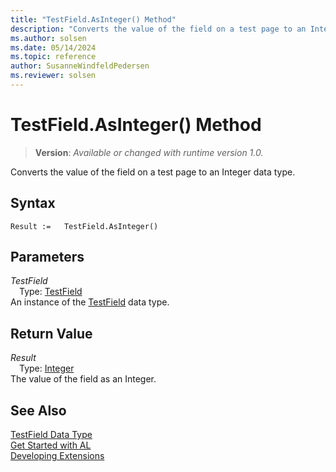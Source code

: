 ```yaml
---
title: "TestField.AsInteger() Method"
description: "Converts the value of the field on a test page to an Integer data type."
ms.author: solsen
ms.date: 05/14/2024
ms.topic: reference
author: SusanneWindfeldPedersen
ms.reviewer: solsen
---
```

[//]: # (START>DO_NOT_EDIT)
[//]: # (IMPORTANT:Do not edit any of the content between here and the END>DO_NOT_EDIT.)
[//]: # (Any modifications should be made in the .xml files in the ModernDev repo.)
# TestField.AsInteger() Method
> **Version**: _Available or changed with runtime version 1.0._

Converts the value of the field on a test page to an Integer data type.


## Syntax
```AL
Result :=   TestField.AsInteger()
```
## Parameters
*TestField*  
&emsp;Type: [TestField](testfield-data-type.md)  
An instance of the [TestField](testfield-data-type.md) data type.  

## Return Value
*Result*  
&emsp;Type: [Integer](../integer/integer-data-type.md)  
The value of the field as an Integer.


[//]: # (IMPORTANT: END>DO_NOT_EDIT)
## See Also
[TestField Data Type](testfield-data-type.md)  
[Get Started with AL](../../devenv-get-started.md)  
[Developing Extensions](../../devenv-dev-overview.md)